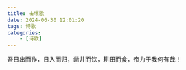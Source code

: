 ```yaml
---
title: 击壤歌
date: 2024-06-30 12:01:20
tags: 诗歌
categories: 
    - [诗歌]
---
```

吾日出而作，日入而归，凿井而饮，耕田而食，帝力于我何有哉！